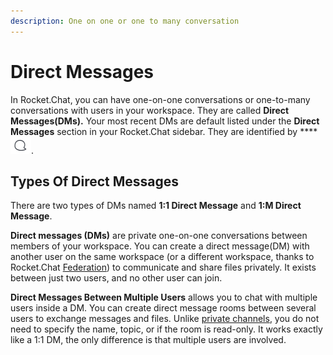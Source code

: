 ```yaml
---
description: One on one or one to many conversation
---
```


# Direct Messages

In Rocket.Chat, you can have one-on-one conversations or one-to-many conversations with users in your workspace. They are called **Direct Messages(DMs).** Your most recent DMs are default listed under the **Direct Messages** section in your Rocket.Chat sidebar.  They are identified by **** ![](<../../../../.gitbook/assets/direct-message icon.png>).

## Types Of Direct Messages

There are two types of DMs named **1:1 Direct Message** and **1:M Direct Message**.

**Direct messages (DMs)** are private one-on-one conversations between members of your workspace. You can create a direct message(DM) with another user on the same workspace (or a different workspace, thanks to Rocket.Chat [Federation](../../../rocket.chat-workspace-administration/settings/federation/)) to communicate and share files privately. It exists between just two users, and no other user can join.

**Direct Messages Between Multiple Users** allows you to chat with multiple users inside a DM. You can create direct message rooms between several users to exchange messages and files. Unlike [private channels](../channels/#private-channels), you do not need to specify the name, topic, or if the room is read-only. It works exactly like a 1:1 DM, the only difference is that multiple users are involved.
